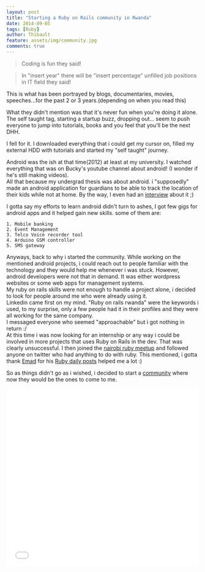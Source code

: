 ```yaml
---
layout: post
title: "Starting a Ruby on Rails community in Rwanda"
date: 2014-09-05
tags: [Ruby]
author: Thibault
feature: assets/img/community.jpg
comments: true
---
```


>Coding is fun they said!


>In "insert year" there will be "insert percentage" unfilled job positions in IT field they said!

This is what has been portrayed by blogs, documentaries, movies, speeches...for the past 2 or 3 years.(depending on when you read this)

What they didn't mention was that it's never fun when you're doing it alone. The self taught tag, starting a startup buzz, dropping out... seem to push everyone to jump into tutorials, books and you feel that you'll be the next DHH.

I fell for it. I downloaded everything that i could get my cursor on, filled my external HDD with tutorials and started my "self taught" journey. 

Android was the ish at that time(2012) at least at my university. I watched everything that was on Bucky's youtube channel about android! (I wonder if he's still making videos).<br>
All that because my undergrad thesis was about android. i "supposedly" made an android application for guardians to be able to track the location of their kids while not at home. By the way, I even had an [interview](https://wazaonline.com/fr/rencontres-et-profils/thibault-mutabazi-createur-dappli) about it ;)

I gotta say my efforts to learn android didn't turn to ashes, I got few gigs for android apps and it helped gain new skills. some of them are:

	1. Mobile banking
	2. Event Management
	3. Telco Voice recorder tool
	4. Arduino GSM controller
	5. SMS gateway

Anyways, back to why i started the community. While working on the mentioned android projects, i could reach out to people familiar with the technology and they would help me whenever i was stuck. However, android developers were not that in demand. It was either wordpress websites or some web apps for management systems.<br>
My ruby on rails skills were not enough to handle a project alone, i decided to look for people around me who were already using it.<br>
Linkedin came first on my mind. "Ruby on rails rwanda" were the keywords i used, to my surprise, only a few people had it in their profiles and they were all working for the same company.<br>
I messaged everyone who seemed "approachable" but i got nothing in return :/ <br>
At this time i was now looking for an internship or any way i could be involved in more projects that uses Ruby on Rails in the dev. That was clearly unsuccessful. I then joined the [nairobi ruby meetup](http://nairuby.org/) and followed anyone on twitter who had anything to do with ruby. This mentioned, i gotta thank [Emad](https://twitter.com/blaz_boy) for his [Ruby daily posts](https://www.facebook.com/rubydailyscripts/?fref=ts) helped me a lot :)

So as things didn't go as i wished, i decided to start a [community](https://twitter.com/rwandaonrails) where now they would be the ones to come to me.

<iframe src="//giphy.com/embed/xl5QdxfNonh3q" width="100%" height="468" frameBorder="0" class="giphy-embed" allowFullScreen></iframe>


